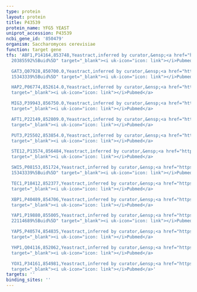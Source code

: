 ```yaml
---
type: protein
layout: protein
title: P43539
protein_name: YFG5 YEAST
uniprot_accession: P43539
ncbi_gene_id: '850479'
organism: Saccharomyces cerevisiae
function: target gene
tfs: 'ABF1,P14164,853748,Yeastract,inferred by curator,&ensp;<a href="https://www.ncbi.nlm.nih.gov/pubmed/?term=18305101;
  20385592%5Buid%5D" target="_blank"><i uk-icon="icon: link"></i>Pubmed</a>

  GAT3,Q07928,850700.0,Yeastract,inferred by curator,&ensp;<a href="https://www.ncbi.nlm.nih.gov/pubmed/?term=12399584;
  15343339%5Buid%5D" target="_blank"><i uk-icon="icon: link"></i>Pubmed</a>

  HAP2,P06774,852614.0,Yeastract,inferred by curator,&ensp;<a href="https://www.ncbi.nlm.nih.gov/pubmed/?term=20385592%5Buid%5D"
  target="_blank"><i uk-icon="icon: link"></i>Pubmed</a>

  MIG3,P39943,856750.0,Yeastract,inferred by curator,&ensp;<a href="https://www.ncbi.nlm.nih.gov/pubmed/?term=23275883%5Buid%5D"
  target="_blank"><i uk-icon="icon: link"></i>Pubmed</a>

  AFT1,P22149,852809.0,Yeastract,inferred by curator,&ensp;<a href="https://www.ncbi.nlm.nih.gov/pubmed/?term=20439772%5Buid%5D"
  target="_blank"><i uk-icon="icon: link"></i>Pubmed</a>

  PUT3,P25502,853854.0,Yeastract,inferred by curator,&ensp;<a href="https://www.ncbi.nlm.nih.gov/pubmed/?term=20385592%5Buid%5D"
  target="_blank"><i uk-icon="icon: link"></i>Pubmed</a>

  STE12,P13574,856484,Yeastract,inferred by curator,&ensp;<a href="https://www.ncbi.nlm.nih.gov/pubmed/?term=10535956%5Buid%5D"
  target="_blank"><i uk-icon="icon: link"></i>Pubmed</a>

  SWI5,P08153,851724,Yeastract,inferred by curator,&ensp;<a href="https://www.ncbi.nlm.nih.gov/pubmed/?term=11572776;
  15343339%5Buid%5D" target="_blank"><i uk-icon="icon: link"></i>Pubmed</a>

  TEC1,P18412,852377,Yeastract,inferred by curator,&ensp;<a href="https://www.ncbi.nlm.nih.gov/pubmed/?term=10535956%5Buid%5D"
  target="_blank"><i uk-icon="icon: link"></i>Pubmed</a>

  XBP1,P40489,854706,Yeastract,inferred by curator,&ensp;<a href="https://www.ncbi.nlm.nih.gov/pubmed/?term=24204289%5Buid%5D"
  target="_blank"><i uk-icon="icon: link"></i>Pubmed</a>

  YAP1,P19880,855005,Yeastract,inferred by curator,&ensp;<a href="https://www.ncbi.nlm.nih.gov/pubmed/?term=17327492;
  22114689%5Buid%5D" target="_blank"><i uk-icon="icon: link"></i>Pubmed</a>

  YAP5,P40574,854835,Yeastract,inferred by curator,&ensp;<a href="https://www.ncbi.nlm.nih.gov/pubmed/?term=15343339%5Buid%5D"
  target="_blank"><i uk-icon="icon: link"></i>Pubmed</a>

  YHP1,Q04116,852062,Yeastract,inferred by curator,&ensp;<a href="https://www.ncbi.nlm.nih.gov/pubmed/?term=12464633%5Buid%5D"
  target="_blank"><i uk-icon="icon: link"></i>Pubmed</a>

  YOX1,P34161,854981,Yeastract,inferred by curator,&ensp;<a href="https://www.ncbi.nlm.nih.gov/pubmed/?term=12464633%5Buid%5D"
  target="_blank"><i uk-icon="icon: link"></i>Pubmed</a>'
targets: ''
binding_sites: ''
---
```

